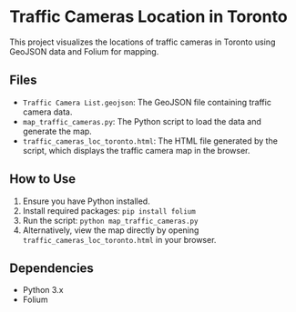 # Traffic Cameras Location in Toronto

This project visualizes the locations of traffic cameras in Toronto using GeoJSON data and Folium for mapping.

## Files

- `Traffic Camera List.geojson`: The GeoJSON file containing traffic camera data.
- `map_traffic_cameras.py`: The Python script to load the data and generate the map.
- `traffic_cameras_loc_toronto.html`: The HTML file generated by the script, which displays the traffic camera map in the browser.

## How to Use

1. Ensure you have Python installed.
2. Install required packages: `pip install folium`
3. Run the script: `python map_traffic_cameras.py`
4. Alternatively, view the map directly by opening `traffic_cameras_loc_toronto.html` in your browser.

## Dependencies

- Python 3.x
- Folium
